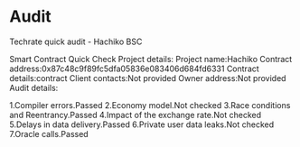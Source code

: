 # Audit
Techrate quick audit - Hachiko BSC

Smart Contract Quick Check Project details: Project name:Hachiko 
Contract address:0x87c48c9f89fc5dfa05836e083406d684fd6331 
Contract details:contract Client contacts:Not provided 
Owner address:Not provided Audit details:
 
1.Compiler errors.Passed 
2.Economy model.Not checked 
3.Race conditions and Reentrancy.Passed 
4.Impact of the exchange rate.Not checked 
5.Delays in data delivery.Passed 
6.Private user data leaks.Not checked 
7.Oracle calls.Passed

